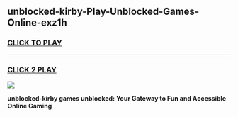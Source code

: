 
## unblocked-kirby-Play-Unblocked-Games-Online-exz1h
<h3>
<a href="https://premium76.site?title=unblocked-kirby&ref=25A">CLICK TO PLAY</a></h3>
<hr>

<h3>
<a href="https://premium76.site?title=unblocked-kirby&ref=25A">CLICK 2 PLAY</a>
  
</h3>

<a href="https://premium76.site?title=unblocked-kirby&ref=25A"><img src="https://clearcache.store/games.png"></a>


**unblocked-kirby games unblocked: Your Gateway to Fun and Accessible Online Gaming**

